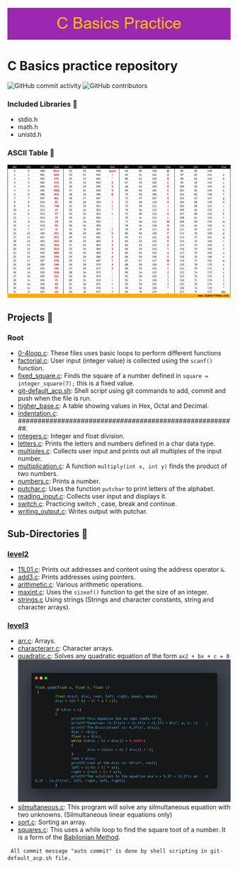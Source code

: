 ![Banner C basics practice](./resources/C_Basics_Practice.png)
# C Basics practice repository
![GitHub commit activity](https://img.shields.io/github/commit-activity/w/Jesulayomy/c_basics?style=plastic)	![GitHub contributors](https://img.shields.io/github/contributors/Jesulayomy/c_basics)


### Included Libraries :scroll:
- stdio.h
- math.h
- unistd.h

### ASCII Table :bookmark_tabs:
![ASCII TABLE](./resources/ascii-table.jpg)

## Projects :gem:
### Root
- [0-4loop.c](0-loop.c):
	These files uses basic loops to perform different functions
- [factorial.c](factorial.c):
	User input (integer value) is collected using the `scanf()` function.
- [fixed_square.c](fixed_square.c):
	Finds the square of a number defined in `square = integer_square(7);` this is a fixed value.
- [git-default_acp.sh](git-default_acp.sh):
	Shell script using git commands to add, commit and push when the file is run.
- [higher_base.c](higher_base.c):
	A table showing values in Hex, Octal and Decimal.
- [indentation.c](indentation.c):
	########################################################.
- [integers.c](integers.c):
	Integer and float division.
- [letters.c](letters.c):
	Prints the letters and numbers defined in a char data type.
- [multiples.c](multiples.c):
	Collects user input and prints out all multiples of the input number.
- [multiplication.c](multiplication.c):
	A function `multiply(int x, int y)` finds the product of two numbers.
- [numbers.c](numbers.c):
	Prints a number.
- [putchar.c](putchar.c):
	Uses the function `putchar` to print letters of the alphabet.
- [reading_input.c](reading_input.c):
	Collects user input and displays it.
- [switch.c](switch.c):
	Practicing switch , case, break and continue.
- [writing_output.c](writing_output.c):
	Writes output with putchar.

## Sub-Directories :briefcase:

### [level2](level2/)
- [11L01.c](level2/11L01.c):
	Prints out addresses and content using the address operator `&`.
- [add3.c](level2/add3.c):
	Prints addresses using pointers.
- [arithmetic.c](level2/arithmetic.c):
	Various arithmetic operations.
- [maxint.c](level2/maxint.c):
	Uses the `sizeof()` function to get the size of an integer.
- [strings.c](level2/strings.c)
	Using strings (Strings and character constants, string and character arrays).

### [level3](level3/)
- [arr.c](level3/arr.c):
	Arrays.
- [characterarr.c](level3/characterarr.c):
	Character arrays.
- [quadratic.c](level3/quadratic.c):
	Solves any quadratic equation of the form `ax2 + bx + c = 0`
![correction for negatives](resources/quadratic-function.png)
- [silmultaneous.c](level3/silmultaneous.c):
	This program will solve any silmultaneous equation with two unknowns. (Silmultaneous linear equations only)
- [sort.c](level3/sort.c):
	Sorting an array.
- [squares.c](level3/squares.c):
	This uses a while loop to find the square toot of a number. It is a form of the [Babilonian Method](https://en.wikipedia.org/wiki/Methods_of_computing_square_roots#Babylonian_method).





```commandline
 All commit message "auto commit" is done by shell scripting in git-default_acp.sh file.
 ```

